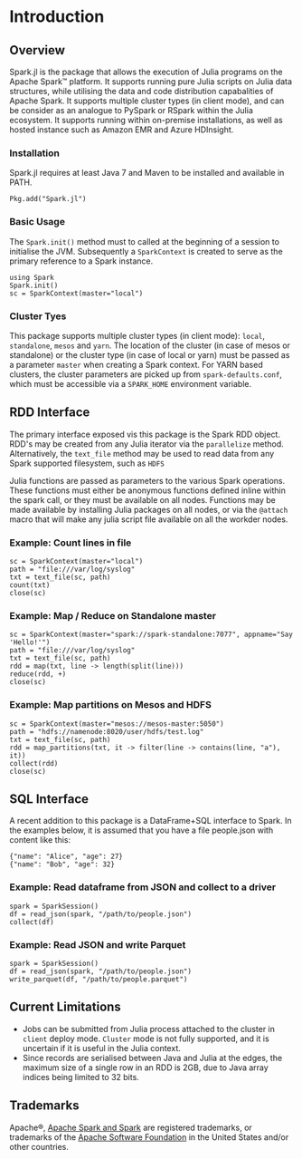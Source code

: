 # Introduction

## Overview

Spark.jl is the package that allows the execution of Julia programs on the Apache Spark™ platform. It supports running pure Julia scripts on Julia data structures, while utilising the data and code distribution capabalities of Apache Spark. It supports multiple cluster types (in client mode), and can be consider as an analogue to PySpark or RSpark within the Julia ecosystem. It supports running within on-premise installations, as well as hosted instance such as Amazon EMR and Azure HDInsight. 

### Installation

Spark.jl requires at least Java 7 and Maven to be installed and available in PATH. 

```
Pkg.add("Spark.jl")
```

### Basic Usage

The `Spark.init()` method must to called at the beginning of a session to initialise the JVM. Subsequently a `SparkContext` is created to serve as the primary reference to a Spark instance.  

```
using Spark
Spark.init()
sc = SparkContext(master="local")
```

### Cluster Tyes

This package supports multiple cluster types (in client mode): `local`, `standalone`, `mesos` and `yarn`. The location of the cluster (in case of mesos or standalone) or the cluster type (in case of local or yarn) must be passed as a parameter `master` when creating a Spark context. For YARN based clusters, the cluster parameters are picked up from `spark-defaults.conf`, which must be accessible via a `SPARK_HOME` environment variable. 

## RDD Interface

The primary interface exposed vis this package is the Spark RDD object. RDD's may be created from any Julia iterator via the `parallelize` method. Alternatively, the `text_file` method may be used to read data from any Spark supported filesystem, such as `HDFS`

Julia functions are passed as parameters to the various Spark operations. These functions must either be anonymous functions defined inline within the spark call, or they must be available on all nodes. Functions may be made available by installing Julia packages on all nodes, or via the `@attach` macro that will make any julia script file available on all the workder nodes. 

### Example: Count lines in file

```
sc = SparkContext(master="local")
path = "file:///var/log/syslog"
txt = text_file(sc, path)
count(txt)
close(sc)
```

### Example: Map / Reduce on Standalone master

```
sc = SparkContext(master="spark://spark-standalone:7077", appname="Say 'Hello!'")
path = "file:///var/log/syslog"
txt = text_file(sc, path)
rdd = map(txt, line -> length(split(line)))
reduce(rdd, +)
close(sc)
```

### Example: Map partitions on Mesos and HDFS

```
sc = SparkContext(master="mesos://mesos-master:5050")
path = "hdfs://namenode:8020/user/hdfs/test.log"
txt = text_file(sc, path)
rdd = map_partitions(txt, it -> filter(line -> contains(line, "a"), it))
collect(rdd)
close(sc)
```

## SQL Interface

A recent addition to this package is a DataFrame+SQL interface to Spark. In the examples below, it is assumed that you have a file people.json with content like this:

```
{"name": "Alice", "age": 27}
{"name": "Bob", "age": 32}
```

### Example: Read dataframe from JSON and collect to a driver

```
spark = SparkSession()
df = read_json(spark, "/path/to/people.json")
collect(df)
```


### Example: Read JSON and write Parquet

```
spark = SparkSession()
df = read_json(spark, "/path/to/people.json")
write_parquet(df, "/path/to/people.parquet")
```

## Current Limitations

* Jobs can be submitted from Julia process attached to the cluster in `client` deploy mode. `Cluster` mode is not fully supported, and it is uncertain if it is useful in the Julia context. 
* Since records are serialised between Java and Julia at the edges, the maximum size of a single row in an RDD is 2GB, due to Java array indices being limited to 32 bits. 

## Trademarks

Apache®, [Apache Spark and Spark](http://spark.apache.org) are registered trademarks, or trademarks of the [Apache Software Foundation](http://www.apache.org/) in the United States and/or other countries.
